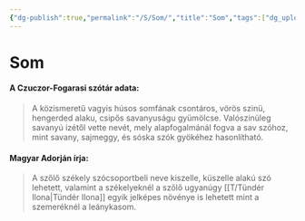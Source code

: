 ```yaml
---
{"dg-publish":true,"permalink":"/S/Som/","title":"Som","tags":["dg_uploaded"],"created":"2023-11-05T03:38","updated":"2023-11-05T03:38"}
---
```



# Som

#### A Czuczor-Fogarasi szótár adata:

> A közismeretű vagyis húsos somfának csontáros, vörös szinü, hengerded alaku, csipős savanyuságu gyümölcse. Valószinüleg savanyú izétől vette nevét, mely alapfogalmánál fogva a sav szóhoz, mint savany, sajmeggy, és sóska szók gyökéhez hasonlítható.  

#### Magyar Adorján írja:  

> A szőlő székely szócsoportbeli neve kiszelle, küszelle alakú szó lehetett, valamint a székelyeknél a szőlő ugyanúgy [[T/Tündér Ilona\|Tündér Ilona]] egyik jelképes növénye is lehetett mint a szemeréknél a leánykasom.  